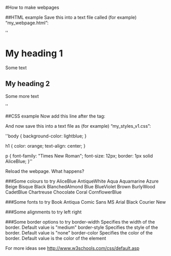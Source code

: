 #How to make webpages

##HTML example
Save this into a text file called (for example) “my_webpage.html”:

''<html>
<head>
<title>Title of page</title>

</head>
<body>
<h1>My heading 1</h1>
<p>Some text</p>

<h2>My heading 2</h2>
<p>Some more text</p>

</body>
</html>''

##CSS example
Now add this line after the </title> tag:
<link rel="stylesheet" type="text/css" href="my_styles_v1.css">

And now save this into a text file as (for example) “my_styles_v1.css”:

''body {
    background-color: lightblue;
}

h1 {
    color: orange;
    text-align: center;
}

p {
    font-family: "Times New Roman";
    font-size: 12px;
    border: 1px solid AliceBlue;
}''

Reload the webpage. What happens?

###Some colours to try
AliceBlue
AntiqueWhite
Aqua
Aquamarine
Azure
Beige
Bisque
Black
BlanchedAlmond
Blue
BlueViolet
Brown
BurlyWood
CadetBlue
Chartreuse
Chocolate
Coral
CornflowerBlue

###Some fonts to try
Book Antiqua
Comic Sans MS
Arial Black
Courier New

###Some alignments to try
left
right

###Some border options to try
border-width	Specifies the width of the border. Default value is "medium"
border-style	Specifies the style of the border. Default value is "none"
border-color	Specifies the color of the border. Default value is the color of the element

For more ideas see http://www.w3schools.com/css/default.asp